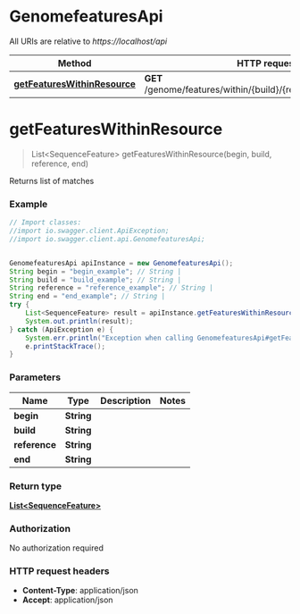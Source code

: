 # GenomefeaturesApi

All URIs are relative to *https://localhost/api*

Method | HTTP request | Description
------------- | ------------- | -------------
[**getFeaturesWithinResource**](GenomefeaturesApi.md#getFeaturesWithinResource) | **GET** /genome/features/within/{build}/{reference}/{begin}/{end} | Returns list of matches


<a name="getFeaturesWithinResource"></a>
# **getFeaturesWithinResource**
> List&lt;SequenceFeature&gt; getFeaturesWithinResource(begin, build, reference, end)

Returns list of matches

### Example
```java
// Import classes:
//import io.swagger.client.ApiException;
//import io.swagger.client.api.GenomefeaturesApi;


GenomefeaturesApi apiInstance = new GenomefeaturesApi();
String begin = "begin_example"; // String | 
String build = "build_example"; // String | 
String reference = "reference_example"; // String | 
String end = "end_example"; // String | 
try {
    List<SequenceFeature> result = apiInstance.getFeaturesWithinResource(begin, build, reference, end);
    System.out.println(result);
} catch (ApiException e) {
    System.err.println("Exception when calling GenomefeaturesApi#getFeaturesWithinResource");
    e.printStackTrace();
}
```

### Parameters

Name | Type | Description  | Notes
------------- | ------------- | ------------- | -------------
 **begin** | **String**|  |
 **build** | **String**|  |
 **reference** | **String**|  |
 **end** | **String**|  |

### Return type

[**List&lt;SequenceFeature&gt;**](SequenceFeature.md)

### Authorization

No authorization required

### HTTP request headers

 - **Content-Type**: application/json
 - **Accept**: application/json

